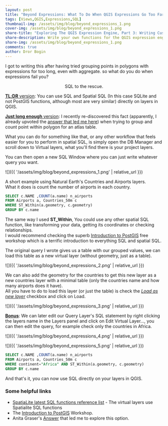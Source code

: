 ```yaml
---
layout: post
title: "Beyond Expressions: What To Do When QGIS Expressions Go Too Far And Get Too Complex?"
tags: [Views,QGIS,Expressions,SQL]
thumbnail-img: /assets/img/blog/beyond_expressions_1.png
cover-img: /assets/img/blog/beyond_expressions_1.png
share-title: "Exploring The QGIS Expression Engine, Part 3: Writing Custom Expression Functions"
share-description: Write your own functions for the QGIS expression engine
share-img: /assets/img/blog/beyond_expressions_1.png
comments: true
author: Dror Bogin
---
```


I got to writing this after having tried grouping points in polygons with expressions for too long, even with aggregate.
so what do you do when expressions fail you? 

<center>SQL to the rescue.</center>


<ins>**TL;DR** version</ins>: You can use SQL and Spatial SQL (In this case SQLite and not PostGIS functions, although most are very similar) directly on layers in QGIS.

<ins>**Just long enough** version</ins>: I recently re-discovered this fact (apparently, I already upvoted the [answer that led me here](https://gis.stackexchange.com/questions/70886/how-to-group-and-count-attribute-data)) when trying to group and count point within polygon for an atlas table. 

What you can do for something like that, or any other workflow that feels easier for you to perform in spatial SQL, 
is simply open the DB Manager and scroll down to Virtual layers, what you'll find there is your project layers.

You can then open a new SQL Window where you can just write whatever query you want.

![]({{ '/assets/img/blog/beyond_expressions_1.png' | relative_url }})

A short example using Natural Earth's Countries and Airports layers.  
What it does is count the number of airports in each country.

```sql
SELECT c.NAME ,COUNT(a.name) n_airports
FROM Airports a, Countries_50m c
WHERE ST_Within(a.geometry, c.geometry)
GROUP BY c.name
```

The same way I used **ST_Within**, You could use any other spatial SQL function, like transforming your data, getting its coordinates or checking relationships.  
I would recommend checking the superb [Introduction to PostGIS](https://postgis.net/workshops/postgis-intro/) free workshop which is a terrific introduction to everything SQL and spatial SQL.  

The original query I wrote gives us a table with our grouped values, 
we can load this table as a new virtual layer (without geometry, just as a table).

![]({{ '/assets/img/blog/beyond_expressions_2.png' | relative_url }})

We can also add the geometry for the countries to get this new layer as a new countries layer with a minimal table (only the countries name and how many airports does it have).  
All you have to do to load this layer (or just the table) is check the <ins>*Load as new layer*</ins> checkbox and click on Load.

![]({{ '/assets/img/blog/beyond_expressions_3.png' | relative_url }})


<ins>**Bonus**</ins>: We can later edit our Query Layer's SQL statement by right clicking the layers name in the Layers panel and click on Edit Virtual Layer..., you can then edit the query, for example check only the countries in Africa.

![]({{ '/assets/img/blog/beyond_expressions_4.png' | relative_url }})

![]({{ '/assets/img/blog/beyond_expressions_5.png' | relative_url }})

```sql
SELECT c.NAME ,COUNT(a.name) n_airports
FROM Airports a, Countries_50m c
WHERE continent="Africa" AND ST_Within(a.geometry, c.geometry)
GROUP BY c.name
```

And that's it, you can now use SQL directly on your layers in QGIS.

### Some helpful links


- [SpatiaLite latest SQL functions reference list](http://www.gaia-gis.it/gaia-sins/spatialite-sql-latest.html) - The virtual layers use Spatialite SQL functions
- The [Introduction to PostGIS](https://postgis.net/workshops/postgis-intro/) Workshop.
- Anita Graser's [Answer](https://gis.stackexchange.com/questions/70886/how-to-group-and-count-attribute-data) that led me to explore this option.

